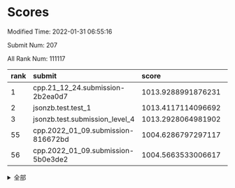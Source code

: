 # Scores

Modified Time: 2022-01-31 06:55:16

Submit Num: 207

All Rank Num: 111117

| rank |               submit               |       score        |       sigma        | pk_num |
| :--- | :--------------------------------- | :----------------- | :----------------- | :----- |
| 1    | cpp.21_12_24.submission-2b2ea0d7   | 1013.9288991876231 | 0.8131279992115866 | 2148   |
| 2    | jsonzb.test.test_1                 | 1013.4117114096692 | 0.821108087658617  | 2146   |
| 3    | jsonzb.test.submission_level_4     | 1013.2928064981902 | 0.8100428758937839 | 2147   |
| 55   | cpp.2022_01_09.submission-816672bd | 1004.6286797297117 | 0.7273960020600332 | 2148   |
| 56   | cpp.2022_01_09.submission-5b0e3de2 | 1004.5663533006617 | 0.7033652196572852 | 2147   |


<details>
<summary>全部</summary>

| rank |                 submit                 |       score        |       sigma        | pk_num |
| :--- | :------------------------------------- | :----------------- | :----------------- | :----- |
| 1    | cpp.21_12_24.submission-2b2ea0d7       | 1013.9288991876231 | 0.8131279992115866 | 2148   |
| 2    | jsonzb.test.test_1                     | 1013.4117114096692 | 0.821108087658617  | 2146   |
| 3    | jsonzb.test.submission_level_4         | 1013.2928064981902 | 0.8100428758937839 | 2147   |
| 4    | gobigger.level_3.submission_level_3_5  | 1012.7349677516482 | 0.7927954122169023 | 2141   |
| 5    | gobigger.level_3.submission_level_3_22 | 1012.0180675045797 | 0.7726812145594366 | 2144   |
| 6    | gobigger.level_3.submission_level_3_39 | 1011.8106000072227 | 0.7781641567420596 | 2145   |
| 7    | gobigger.level_3.submission_level_3_45 | 1011.4687727314564 | 0.7795347884763081 | 2147   |
| 8    | gobigger.level_3.submission_level_3_10 | 1011.2051178944548 | 0.7678910384242773 | 2152   |
| 9    | gobigger.level_3.submission_level_3_27 | 1011.1674622861641 | 0.7750946535324558 | 2149   |
| 10   | gobigger.level_3.submission_level_3_26 | 1010.809489905718  | 0.7669816910862023 | 2145   |
| 11   | gobigger.level_3.submission_level_3_44 | 1010.6177426587634 | 0.7650173053826061 | 2145   |
| 12   | gobigger.level_3.submission_level_3_8  | 1010.5676896375525 | 0.7843624342273958 | 2151   |
| 13   | gobigger.level_3.submission_level_3_24 | 1010.3578202567124 | 0.7689615276959592 | 2145   |
| 14   | gobigger.level_3.submission_level_3_0  | 1010.3289800160844 | 0.7704329231200382 | 2147   |
| 15   | gobigger.level_3.submission_level_3_12 | 1010.1318275376877 | 0.7675542210289525 | 2142   |
| 16   | gobigger.level_3.submission_level_3_6  | 1010.1146891467397 | 0.7718298830698972 | 2147   |
| 17   | gobigger.level_3.submission_level_3_30 | 1010.0151071121468 | 0.7490817714628699 | 2143   |
| 18   | gobigger.level_3.submission_level_3_7  | 1009.9996384206055 | 0.747105324515777  | 2148   |
| 19   | gobigger.level_3.submission_level_3_20 | 1009.9887822032257 | 0.7763630203639597 | 2142   |
| 20   | gobigger.level_3.submission_level_3_49 | 1009.9872192373542 | 0.7508118569909564 | 2145   |
| 21   | gobigger.level_3.submission_level_3_28 | 1009.9103344804055 | 0.7729292469984921 | 2150   |
| 22   | gobigger.level_3.submission_level_3_38 | 1009.8948786018309 | 0.7617176082951286 | 2147   |
| 23   | gobigger.level_3.submission_level_3_16 | 1009.8535996363867 | 0.7630356672033654 | 2143   |
| 24   | gobigger.level_3.submission_level_3_41 | 1009.6966006675375 | 0.7733461069095501 | 2146   |
| 25   | gobigger.level_3.submission_level_3_46 | 1009.6831203695882 | 0.7493290867900203 | 2146   |
| 26   | gobigger.level_3.submission_level_3_18 | 1009.6797568329052 | 0.7596334051649353 | 2146   |
| 27   | gobigger.level_3.submission_level_3_14 | 1009.6240771044229 | 0.7659389194542435 | 2146   |
| 28   | gobigger.level_3.submission_level_3_19 | 1009.6201818468152 | 0.7422067187895548 | 2148   |
| 29   | gobigger.level_3.submission_level_3_37 | 1009.6175001358885 | 0.7487451254865805 | 2152   |
| 30   | gobigger.level_3.submission_level_3_35 | 1009.6163668956528 | 0.7697725860317891 | 2151   |
| 31   | gobigger.level_3.submission_level_3_40 | 1009.6140602457087 | 0.7519211216609692 | 2146   |
| 32   | gobigger.level_3.submission_level_3_11 | 1009.5952855103221 | 0.7571716471699583 | 2147   |
| 33   | gobigger.level_3.submission_level_3_17 | 1009.4915939926511 | 0.7478810771835576 | 2148   |
| 34   | gobigger.level_3.submission_level_3_29 | 1009.4662742524401 | 0.7584428917828342 | 2142   |
| 35   | gobigger.level_3.submission_level_3_23 | 1009.4639935735238 | 0.746867022729698  | 2152   |
| 36   | gobigger.level_3.submission_level_3_21 | 1009.341776457282  | 0.7506674358846642 | 2149   |
| 37   | gobigger.level_3.submission_level_3_43 | 1009.3263839255583 | 0.7406716825886632 | 2145   |
| 38   | gobigger.level_3.submission_level_3_13 | 1009.2406638834708 | 0.7478248165360815 | 2142   |
| 39   | gobigger.level_3.submission_level_3_15 | 1009.2196996045026 | 0.75059077555192   | 2149   |
| 40   | gobigger.level_3.submission_level_3_36 | 1009.1969852897007 | 0.7663180174518829 | 2150   |
| 41   | gobigger.level_3.submission_level_3_42 | 1009.1905853264038 | 0.7564481854603147 | 2146   |
| 42   | gobigger.level_3.submission_level_3_3  | 1009.188668186706  | 0.7523567811956292 | 2149   |
| 43   | gobigger.level_3.submission_level_3_34 | 1009.1177305719707 | 0.766614985066746  | 2148   |
| 44   | gobigger.level_3.submission_level_3_9  | 1009.0958761428815 | 0.7520980822302604 | 2152   |
| 45   | gobigger.level_3.submission_level_3_32 | 1009.0926232258205 | 0.7762819441707481 | 2147   |
| 46   | gobigger.level_3.submission_level_3_48 | 1008.9495845865312 | 0.7538706804651953 | 2148   |
| 47   | gobigger.level_3.submission_level_3_25 | 1008.9140418937895 | 0.7601208565709522 | 2148   |
| 48   | gobigger.level_3.submission_level_3_31 | 1008.6612618128725 | 0.7457884023744387 | 2147   |
| 49   | gobigger.level_3.submission_level_3_33 | 1008.5973060150284 | 0.7471778006374492 | 2149   |
| 50   | gobigger.level_3.submission_level_3_4  | 1008.3934288932732 | 0.738984853666712  | 2148   |
| 51   | gobigger.level_3.submission_level_3_2  | 1008.138801729865  | 0.7312592128924009 | 2146   |
| 52   | gobigger.level_3.submission_level_3_1  | 1008.1030151535025 | 0.7349920229044732 | 2150   |
| 53   | gobigger.level_3.submission_level_3_47 | 1007.9228825057203 | 0.7379062113009602 | 2144   |
| 54   | gobigger.level_1.submission_level_1_34 | 1005.1251096425817 | 0.7329035138711543 | 2143   |
| 55   | cpp.2022_01_09.submission-816672bd     | 1004.6286797297117 | 0.7273960020600332 | 2148   |
| 56   | cpp.2022_01_09.submission-5b0e3de2     | 1004.5663533006617 | 0.7033652196572852 | 2147   |
| 57   | gobigger.level_1.submission_level_1_47 | 1004.5349775199765 | 0.7137971696573644 | 2148   |
| 58   | gobigger.level_1.submission_level_1_0  | 1004.3507255925746 | 0.7177166801915478 | 2152   |
| 59   | gobigger.level_1.submission_level_1_6  | 1004.3343568730578 | 0.7113221405942038 | 2146   |
| 60   | gobigger.level_1.submission_level_1_16 | 1004.3293205557372 | 0.7189259858008099 | 2150   |
| 61   | gobigger.level_1.submission_level_1_27 | 1004.3223814793074 | 0.721374805807029  | 2146   |
| 62   | gobigger.level_1.submission_level_1_42 | 1004.2855294370864 | 0.7250433638255716 | 2147   |
| 63   | gobigger.level_1.submission_level_1_49 | 1004.1980573695466 | 0.7183594403209164 | 2146   |
| 64   | gobigger.level_1.submission_level_1_8  | 1004.1170521415246 | 0.7144533159194784 | 2154   |
| 65   | gobigger.level_1.submission_level_1_19 | 1004.0694114636092 | 0.7169982733966201 | 2152   |
| 66   | gobigger.level_1.submission_level_1_43 | 1004.042415625492  | 0.7087932844257634 | 2149   |
| 67   | gobigger.level_1.submission_level_1_31 | 1003.9534394553734 | 0.7172164423284348 | 2145   |
| 68   | gobigger.level_1.submission_level_1_38 | 1003.8932351424619 | 0.7090661514848143 | 2148   |
| 69   | gobigger.level_1.submission_level_1_30 | 1003.8610299181797 | 0.7098174423596052 | 2147   |
| 70   | gobigger.level_1.submission_level_1_37 | 1003.7456337168642 | 0.7182700944913863 | 2151   |
| 71   | gobigger.level_1.submission_level_1_45 | 1003.6806370875129 | 0.7105810180629295 | 2146   |
| 72   | gobigger.level_1.submission_level_1_25 | 1003.5443411835548 | 0.714371290073981  | 2150   |
| 73   | gobigger.level_1.submission_level_1_46 | 1003.4696749345925 | 0.7254251885853813 | 2148   |
| 74   | gobigger.level_1.submission_level_1_48 | 1003.3641362628445 | 0.7055376760579601 | 2149   |
| 75   | gobigger.level_1.submission_level_1_23 | 1003.3471202807592 | 0.7197788560744006 | 2148   |
| 76   | gobigger.level_1.submission_level_1_41 | 1003.3307153222805 | 0.722537988514452  | 2146   |
| 77   | gobigger.level_1.submission_level_1_35 | 1003.3098470756354 | 0.7054926959554824 | 2146   |
| 78   | gobigger.level_1.submission_level_1_39 | 1003.2990441625133 | 0.7015167730030502 | 2146   |
| 79   | gobigger.level_1.submission_level_1_21 | 1003.1647659618834 | 0.7110425151027432 | 2142   |
| 80   | gobigger.level_1.submission_level_1_13 | 1003.0850157370595 | 0.7034289187065146 | 2148   |
| 81   | gobigger.level_1.submission_level_1_9  | 1003.0596257471313 | 0.706085764026024  | 2149   |
| 82   | gobigger.level_1.submission_level_1_4  | 1003.0580863990976 | 0.7158138664224362 | 2150   |
| 83   | gobigger.level_1.submission_level_1_40 | 1003.0509234621377 | 0.7090681261183307 | 2150   |
| 84   | gobigger.level_1.submission_level_1_17 | 1003.0451536418858 | 0.7213855818912042 | 2153   |
| 85   | gobigger.level_1.submission_level_1_32 | 1003.030346942424  | 0.7107774555910705 | 2145   |
| 86   | gobigger.level_1.submission_level_1_11 | 1002.9614433496884 | 0.7229081331652484 | 2148   |
| 87   | gobigger.level_1.submission_level_1_2  | 1002.960454522638  | 0.7102251550192037 | 2149   |
| 88   | gobigger.level_1.submission_level_1_24 | 1002.9224470325279 | 0.7242916253400496 | 2147   |
| 89   | gobigger.level_1.submission_level_1_7  | 1002.9071815037678 | 0.7192904948439891 | 2146   |
| 90   | gobigger.level_1.submission_level_1_28 | 1002.8120803711369 | 0.710815516777179  | 2146   |
| 91   | gobigger.level_1.submission_level_1_22 | 1002.7709045333658 | 0.7157077764083449 | 2147   |
| 92   | gobigger.level_1.submission_level_1_15 | 1002.7218800195914 | 0.7275580576947392 | 2146   |
| 93   | gobigger.level_1.submission_level_1_5  | 1002.7094791188043 | 0.707817389120954  | 2151   |
| 94   | gobigger.level_1.submission_level_1_44 | 1002.6885174070197 | 0.7030339430049718 | 2146   |
| 95   | gobigger.level_1.submission_level_1_1  | 1002.662699381371  | 0.7117232876877048 | 2145   |
| 96   | gobigger.level_1.submission_level_1_20 | 1002.6219473789093 | 0.7063904836144353 | 2142   |
| 97   | gobigger.level_1.submission_level_1_10 | 1002.5739399268356 | 0.716163926935453  | 2146   |
| 98   | gobigger.level_1.submission_level_1_26 | 1002.4158739800691 | 0.7179556749316572 | 2148   |
| 99   | gobigger.level_1.submission_level_1_14 | 1002.2780260486805 | 0.7107608686518676 | 2147   |
| 100  | gobigger.level_1.submission_level_1_18 | 1002.2009981326673 | 0.7106103824343748 | 2155   |
| 101  | gobigger.level_1.submission_level_1_12 | 1002.0947433745494 | 0.7046391984815367 | 2146   |
| 102  | gobigger.level_1.submission_level_1_29 | 1001.9704065739326 | 0.715365668523395  | 2151   |
| 103  | gobigger.level_1.submission_level_1_33 | 1001.8200405910915 | 0.712529012074077  | 2146   |
| 104  | gobigger.level_1.submission_level_1_36 | 1001.7569457036964 | 0.7041713327301723 | 2146   |
| 105  | gobigger.level_1.submission_level_1_3  | 1001.2410112178286 | 0.7146454001958386 | 2147   |
| 106  | gobigger.random.submission_random_8    | 997.5752804248605  | 0.7204489837484439 | 2150   |
| 107  | gobigger.random.submission_random_28   | 997.4378769210344  | 0.7068228819717901 | 2147   |
| 108  | gobigger.random.submission_random_45   | 997.3828795023343  | 0.713534374811511  | 2146   |
| 109  | gobigger.random.submission_random_37   | 997.2208493106211  | 0.7024128111320856 | 2146   |
| 110  | gobigger.random.submission_random_4    | 997.0670189370833  | 0.7093429842703798 | 2145   |
| 111  | gobigger.random.submission_random_20   | 996.8253486615544  | 0.7037582600221923 | 2145   |
| 112  | gobigger.random.submission_random_38   | 996.8100336173842  | 0.7056231868295524 | 2145   |
| 113  | gobigger.random.submission_random_19   | 996.7529596791258  | 0.7093824842377457 | 2150   |
| 114  | gobigger.random.submission_random_11   | 996.7295419205672  | 0.7115244252346531 | 2145   |
| 115  | gobigger.random.submission_random_3    | 996.7007983835081  | 0.7095998319361767 | 2151   |
| 116  | gobigger.random.submission_random_12   | 996.66146377472    | 0.7119606097520357 | 2149   |
| 117  | gobigger.random.submission_random_14   | 996.4818851570201  | 0.7199658221248929 | 2152   |
| 118  | gobigger.random.submission_random_26   | 996.383916475736   | 0.7065213313158154 | 2152   |
| 119  | gobigger.random.submission_random_7    | 996.346148628527   | 0.7110719359840005 | 2147   |
| 120  | gobigger.random.submission_random_46   | 996.2433140624427  | 0.7097917497809113 | 2147   |
| 121  | gobigger.random.submission_random_5    | 996.2070361864133  | 0.7058044509320645 | 2144   |
| 122  | gobigger.random.submission_random_42   | 996.1276860174004  | 0.7129356422505081 | 2146   |
| 123  | gobigger.random.submission_random_27   | 996.0697893289208  | 0.7171242361015896 | 2147   |
| 124  | gobigger.random.submission_random_33   | 995.999421902024   | 0.7021017845264018 | 2148   |
| 125  | gobigger.random.submission_random_25   | 995.9856640910202  | 0.7185452289643796 | 2146   |
| 126  | gobigger.random.submission_random_43   | 995.9653369487145  | 0.7134068588850415 | 2144   |
| 127  | gobigger.random.submission_random_16   | 995.9171157369228  | 0.7146367105285795 | 2148   |
| 128  | gobigger.random.submission_random_34   | 995.9146280847433  | 0.71268857277959   | 2148   |
| 129  | gobigger.random.submission_random_24   | 995.8874905492637  | 0.7122652680957667 | 2148   |
| 130  | gobigger.random.submission_random_40   | 995.8760220279249  | 0.7162712590302164 | 2137   |
| 131  | gobigger.random.submission_random_0    | 995.8352310502489  | 0.7219434900470756 | 2150   |
| 132  | gobigger.random.submission_random_30   | 995.7955251385871  | 0.7287709244350377 | 2149   |
| 133  | gobigger.random.submission_random_6    | 995.7674457510252  | 0.7138056191891035 | 2146   |
| 134  | gobigger.random.submission_random_48   | 995.7070854320402  | 0.6977641859164809 | 2145   |
| 135  | gobigger.random.submission_random_17   | 995.6791699687217  | 0.7194699548525657 | 2142   |
| 136  | gobigger.random.submission_random_29   | 995.6733843714114  | 0.7163189709249302 | 2148   |
| 137  | gobigger.random.submission_random_41   | 995.584018176579   | 0.7119095941221179 | 2151   |
| 138  | gobigger.random.submission_random_10   | 995.5135853832535  | 0.7118401234703633 | 2146   |
| 139  | gobigger.random.submission_random_47   | 995.4893590995499  | 0.7032141033955372 | 2144   |
| 140  | gobigger.random.submission_random_9    | 995.4724300605043  | 0.6998576618543044 | 2149   |
| 141  | gobigger.random.submission_random_36   | 995.4574192433548  | 0.7141410631416802 | 2146   |
| 142  | gobigger.random.submission_random_22   | 995.452083582024   | 0.709115053541802  | 2149   |
| 143  | gobigger.random.submission_random_2    | 995.4428697602762  | 0.7080005238577934 | 2151   |
| 144  | gobigger.random.submission_random_32   | 995.4306058073523  | 0.7149577266408108 | 2150   |
| 145  | gobigger.random.submission_random_44   | 995.3919217582477  | 0.7280105965850127 | 2148   |
| 146  | gobigger.random.submission_random_49   | 995.3841425761325  | 0.7086917589942153 | 2149   |
| 147  | gobigger.random.submission_random_18   | 995.3173796048782  | 0.703387648968831  | 2150   |
| 148  | gobigger.random.submission_random_31   | 995.2277753729956  | 0.7217231617851189 | 2147   |
| 149  | gobigger.random.submission_random_35   | 995.1731773782049  | 0.7100286552365377 | 2151   |
| 150  | gobigger.random.submission_random_23   | 995.0975433908616  | 0.7045369826830812 | 2146   |
| 151  | gobigger.random.submission_random_15   | 995.0948720895486  | 0.7238999386257347 | 2150   |
| 152  | gobigger.random.submission_random_21   | 995.0723730588171  | 0.7040295027137368 | 2151   |
| 153  | gobigger.random.submission_random_1    | 994.480479723893   | 0.7231475665451454 | 2141   |
| 154  | gobigger.random.submission_random_13   | 994.4557475505769  | 0.718811405531946  | 2144   |
| 155  | gobigger.random.submission_random_39   | 994.4421091111891  | 0.7183442517980967 | 2146   |
| 156  | gobigger.level_2.submission_level_2_16 | 994.1236347566582  | 0.7230013385493698 | 2145   |
| 157  | gobigger.level_2.submission_level_2_49 | 994.092333201667   | 0.7327290064100361 | 2145   |
| 158  | gobigger.level_2.submission_level_2_2  | 993.742397440976   | 0.7327333125093554 | 2146   |
| 159  | gobigger.level_2.submission_level_2_44 | 993.5327796447351  | 0.7222796151366112 | 2146   |
| 160  | gobigger.level_2.submission_level_2_45 | 993.4906954345847  | 0.742759850679135  | 2152   |
| 161  | gobigger.level_2.submission_level_2_9  | 993.3386554912375  | 0.7273081076947449 | 2146   |
| 162  | gobigger.level_2.submission_level_2_23 | 993.2414989157216  | 0.7419642597889667 | 2146   |
| 163  | gobigger.level_2.submission_level_2_15 | 993.1481258061478  | 0.7470971819818264 | 2145   |
| 164  | gobigger.level_2.submission_level_2_13 | 992.8617778341521  | 0.7393407334987557 | 2150   |
| 165  | gobigger.level_2.submission_level_2_10 | 992.8590145683986  | 0.7285391594965002 | 2147   |
| 166  | gobigger.level_2.submission_level_2_38 | 992.8029761219443  | 0.7267763159600387 | 2141   |
| 167  | gobigger.level_2.submission_level_2_39 | 992.6802117883814  | 0.7608812701217809 | 2148   |
| 168  | gobigger.level_2.submission_level_2_26 | 992.6614263189955  | 0.7391712108769227 | 2147   |
| 169  | gobigger.level_2.submission_level_2_48 | 992.6594158761926  | 0.7416733030017254 | 2147   |
| 170  | gobigger.level_2.submission_level_2_4  | 992.6329797616447  | 0.7361108394522377 | 2142   |
| 171  | gobigger.level_2.submission_level_2_34 | 992.5461763204788  | 0.7317133497236018 | 2144   |
| 172  | gobigger.level_2.submission_level_2_17 | 992.4906961222748  | 0.7408175215955225 | 2148   |
| 173  | gobigger.level_2.submission_level_2_27 | 992.330644110225   | 0.7684015545738161 | 2147   |
| 174  | gobigger.level_2.submission_level_2_21 | 992.3290229070903  | 0.7448704983270525 | 2143   |
| 175  | gobigger.level_2.submission_level_2_22 | 992.2421305500902  | 0.7454425858069049 | 2146   |
| 176  | gobigger.level_2.submission_level_2_36 | 992.1901340592408  | 0.7494238002190973 | 2148   |
| 177  | gobigger.level_2.submission_level_2_37 | 992.1720811541213  | 0.7349708209917742 | 2148   |
| 178  | gobigger.level_2.submission_level_2_3  | 992.1286737287742  | 0.7358868849296877 | 2143   |
| 179  | gobigger.level_2.submission_level_2_28 | 992.08145087805    | 0.7485745704969072 | 2149   |
| 180  | gobigger.level_2.submission_level_2_24 | 992.0730535017224  | 0.7289798562754691 | 2146   |
| 181  | gobigger.level_2.submission_level_2_5  | 992.0288147218132  | 0.7339972245140016 | 2147   |
| 182  | gobigger.level_2.submission_level_2_42 | 992.0098846734691  | 0.7506325261807449 | 2146   |
| 183  | gobigger.level_2.submission_level_2_20 | 991.9762991534078  | 0.7468466561226659 | 2148   |
| 184  | gobigger.level_2.submission_level_2_35 | 991.9575538688531  | 0.7365700166924468 | 2150   |
| 185  | gobigger.level_2.submission_level_2_11 | 991.9405023274036  | 0.7465913594607934 | 2149   |
| 186  | gobigger.level_2.submission_level_2_30 | 991.9157254455622  | 0.7437413166012267 | 2143   |
| 187  | gobigger.level_2.submission_level_2_40 | 991.8745526819132  | 0.7422348979188218 | 2145   |
| 188  | gobigger.level_2.submission_level_2_33 | 991.8421178022053  | 0.750397756247307  | 2148   |
| 189  | gobigger.level_2.submission_level_2_25 | 991.8420817702736  | 0.7477110726103198 | 2145   |
| 190  | gobigger.level_2.submission_level_2_1  | 991.8304076646219  | 0.7452139824504529 | 2151   |
| 191  | gobigger.level_2.submission_level_2_6  | 991.7165098466843  | 0.7308219629578332 | 2147   |
| 192  | gobigger.level_2.submission_level_2_7  | 991.5714272999473  | 0.7313938935882897 | 2152   |
| 193  | gobigger.level_2.submission_level_2_19 | 991.5600037649217  | 0.7391540731485957 | 2146   |
| 194  | gobigger.level_2.submission_level_2_31 | 991.4967821241091  | 0.7428578843574132 | 2151   |
| 195  | gobigger.level_2.submission_level_2_29 | 991.4347596857106  | 0.756229706346021  | 2150   |
| 196  | gobigger.level_2.submission_level_2_32 | 991.322220601434   | 0.7542324899975565 | 2149   |
| 197  | gobigger.level_2.submission_level_2_46 | 991.3135147194375  | 0.753957669388401  | 2147   |
| 198  | gobigger.level_2.submission_level_2_47 | 991.3100189476024  | 0.7563558810597929 | 2146   |
| 199  | gobigger.level_2.submission_level_2_12 | 991.1868346398769  | 0.7405681095553254 | 2150   |
| 200  | gobigger.level_2.submission_level_2_18 | 990.960550548843   | 0.7611521477187488 | 2142   |
| 201  | gobigger.level_2.submission_level_2_41 | 990.882245186144   | 0.7626959820294313 | 2146   |
| 202  | gobigger.level_2.submission_level_2_0  | 990.7282280318313  | 0.7568504229445908 | 2150   |
| 203  | gobigger.level_2.submission_level_2_43 | 990.6796283368188  | 0.7641402396749295 | 2149   |
| 204  | gobigger.level_2.submission_level_2_14 | 990.2616135921074  | 0.7599204489341764 | 2148   |
| 205  | gobigger.level_2.submission_level_2_8  | 990.2162484104397  | 0.786604808844396  | 2149   |
| 206  | gobigger.none.submission_none_1        | 978.8937132039284  | 1.2240971370607245 | 2143   |
| 207  | gobigger.none.submission_none_0        | 977.5836574195571  | 1.2703905050767414 | 2151   |

</details>